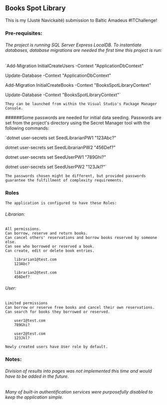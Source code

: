 
## Books Spot Library

This is my (Justė Navickaitė) submission to Baltic Amadeus #ITChallenge!


### Pre-requisites:
###### The project is running SQL Server Express LocalDB. To instantiate databases, database migrations are needed the first time this project is run:

  `Add-Migration InitialCreateUsers -Context "ApplicationDbContext"
  
   Update-Database -Context "ApplicationDbContext"
   
   Add-Migration InitialCreateBooks -Context "BooksSpotLibraryContext"
   
   Update-Database -Context "BooksSpotLibraryContext"`
   
	They can be launched from within the Visual Studio's Package Manager Console.

######Some passwords are needed for initial data seeding. 
Passwords are set from the project's directory using the Secret Manager tool with the following commands: 

 `dotnet user-secrets set SeedLibrarianPW1 "123Abc?"
 
  dotnet user-secrets set SeedLibrarianPW2 "456Def?"
  
  dotnet user-secrets set SeedUserPW1 "789Ghi?"
  
  dotnet user-secrets set SeedUserPW2 "123Jkl?"`

	The passwords chosen might be different, but provided passwords guarantee the fulfillment of complexity requirements.

### Roles 
	The application is configured to have these Roles:

###### Librarian: 
	All permissions. 
	Can borrow, reserve and return books. 
	Can cancel others' reservations and borrow books reserved by someone else. 
	Can see who borrowed or reserved a book. 
	Can create, edit or delete book entries. 

		librarian1@test.com
		123Abc?

		librarian2@test.com
		456Def?

###### User: 
	Limited permissions 
	Can borrow or reserve free books and cancel their own reservations. 
	Can search for books they borrowed or reserved.

		user1@test.com
		789Ghi?

		user2@test.com
		123Jkl?

	Newly created users have User role by default.

### Notes:

###### Division of results into pages was not implemented this time and would have to be added in the future. 
###### Many of built-in authentification services were purposefully disabled to keep the application simple.
